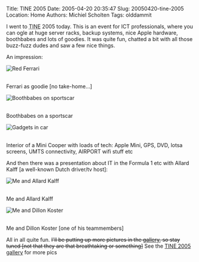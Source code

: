 Title: TINE 2005
Date: 2005-04-20 20:35:47
Slug: 20050420-tine-2005
Location: Home
Authors: Michiel Scholten
Tags: olddammit

<p>I went to <acronym title="The ICT Networking Event">TINE</acronym> 2005 today. This is an event for ICT professionals, where you can ogle at huge server racks, backup systems, nice Apple hardware, boothbabes and lots of goodies. It was quite fun, chatted a bit with all those buzz-fuzz dudes and saw a few nice things.</p>

<p>An impression:</p>
<div class="content-image"><div><img src="/~mbscholt/images/content/tine2005/dsc01255.jpg" alt="Red Ferrari" /></div></div><br style="clear: both;" />
<p>Ferrari as goodie [no take-home...]</p>

<div class="content-image"><div><img src="/~mbscholt/images/content/tine2005/dsc01283.jpg" alt="Boothbabes on sportscar" /></div></div><br style="clear: both;" />
<p>Boothbabes on a sportscar</p>

<div class="content-image"><div><img src="/~mbscholt/images/content/tine2005/dsc01297.jpg" alt="Gadgets in car" /></div></div><br style="clear: both;" />
<p>Interior of a Mini Cooper with loads of tech: Apple Mini, GPS, DVD, lotsa screens, UMTS connectivity, AIRPORT wifi stuff etc</p>

<p>And then there was a presentation about IT in the Formula 1 etc with Allard Kalff [a well-known Dutch driver/tv host]:</p>
<div class="content-image"><div><img src="/~mbscholt/images/content/tine2005/dsc01271.jpg" alt="Me and Allard Kalff" /></div></div><br style="clear: both;" />
<p>Me and Allard Kalff</p>

<div class="content-image"><div><img src="/~mbscholt/images/content/tine2005/dsc01268.jpg" alt="Me and Dillon Koster" /></div></div><br style="clear: both;" />
<p>Me and Dillon Koster [one of his teammembers]</p>

<p>All in all quite fun. <del>I'll be putting up more pictures in the <a href="/gallery/">gallery</a>, so stay tuned [not that they are that breathtaking or something]</del> See the <a href="/gallery/tine2005">TINE 2005 gallery</a> for more pics</p>
